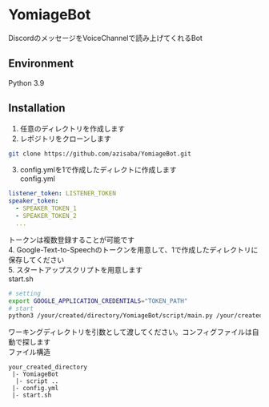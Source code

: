 # YomiageBot
DiscordのメッセージをVoiceChannelで読み上げてくれるBot
## Environment
Python 3.9
## Installation
1. 任意のディレクトリを作成します  
2. レポジトリをクローンします  
```sh
git clone https://github.com/azisaba/YomiageBot.git
```  
3. config.ymlを1で作成したディレクトに作成します  
config.yml
```yml
listener_token: LISTENER_TOKEN
speaker_token:
  - SPEAKER_TOKEN_1
  - SPEAKER_TOKEN_2
  ...
```  
トークンは複数登録することが可能です  
4. Google-Text-to-Speechのトークンを用意して、1で作成したディレクトリに保存してください  
5. スタートアップスクリプトを用意します  
start.sh  
```sh
# setting
export GOOGLE_APPLICATION_CREDENTIALS="TOKEN_PATH"
# start
python3 /your/created/directory/YomiageBot/script/main.py /your/created/directory/
```   
ワーキングディレクトリを引数として渡してください。コンフィグファイルは自動で探します  
ファイル構造  
```
your_created_directory
 |- YomiageBot
  |- script ..
 |- config.yml
 |- start.sh
```  